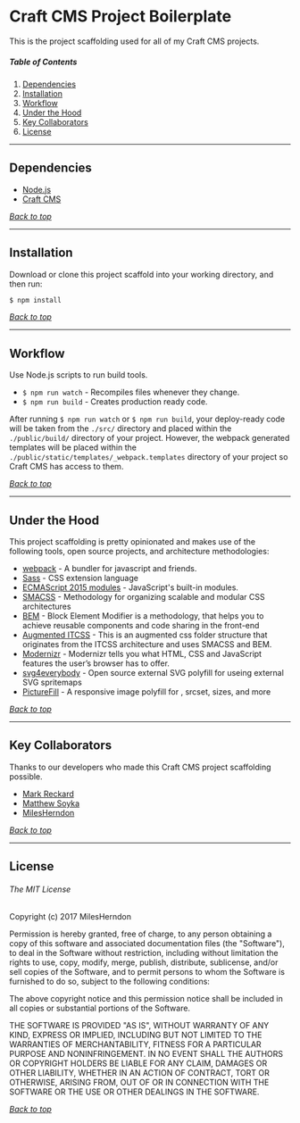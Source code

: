 # Craft CMS Project Boilerplate

This is the project scaffolding used for all of my Craft CMS projects.

##### Table of Contents

1. [Dependencies](#dependencies)
1. [Installation](#installation)
1. [Workflow](#workflow)
1. [Under the Hood](#under-the-hood)
1. [Key Collaborators](#key-collaborators)
1. [License](#license)


*****


## Dependencies
* [Node.js](https://nodejs.org/en/)
* [Craft CMS](https://craftcms.com)

_[Back to top](#table-of-contents)_


*****


## Installation

Download or clone this project scaffold into your working directory, and then run:

``` sh
$ npm install
```

_[Back to top](#table-of-contents)_


*****


## Workflow

Use Node.js scripts to run build tools.

* `$ npm run watch` - Recompiles files whenever they change.
* `$ npm run build` - Creates production ready code.

After running `` $ npm run watch `` or `` $ npm run build ``, your deploy-ready code will be taken from the ``./src/`` directory and placed within the ``./public/build/`` directory of your project. However, the webpack generated templates will be placed within the ``./public/static/templates/_webpack.templates`` directory of your project so Craft CMS has access to them.

_[Back to top](#table-of-contents)_


*****


## Under the Hood
This project scaffolding is pretty opinionated and makes use of the following tools, open source projects, and architecture methodologies:

* [webpack](https://webpack.js.org/) - A bundler for javascript and friends.
* [Sass](http://sass-lang.com/) - CSS extension language
* [ECMAScript 2015 modules](https://developer.mozilla.org/en-US/docs/Web/JavaScript/New_in_JavaScript/ECMAScript_2015_support_in_Mozilla) - JavaScript's built-in modules.
* [SMACSS](https://smacss.com/) - Methodology for organizing scalable and modular CSS architectures
* [BEM](http://getbem.com/) -  Block Element Modifier is a methodology, that helps you to achieve reusable components and code sharing in the front-end
* [Augmented ITCSS](https://github.com/m-soyka/Augment-ITCSS) - This is an augmented css folder structure that originates from the ITCSS architecture and uses SMACSS and BEM.
* [Modernizr](https://modernizr.com/) - Modernizr tells you what HTML, CSS and JavaScript features the user’s browser has to offer.
* [svg4everybody](https://github.com/jonathantneal/svg4everybody) - Open source external SVG polyfill for useing external SVG spritemaps
* [PictureFill](https://github.com/scottjehl/picturefill) - A responsive image polyfill for <picture>, srcset, sizes, and more

_[Back to top](#table-of-contents)_


*****


## Key Collaborators
Thanks to our developers who made this Craft CMS project scaffolding possible.
* [Mark Reckard](https://github.com/marker004)
* [Matthew Soyka](https://github.com/m-soyka)
* [MilesHerndon](https://github.com/milesherndon)

_[Back to top](#table-of-contents)_


*****


## License

###### The MIT License

Copyright (c) 2017 MilesHerndon

Permission is hereby granted, free of charge, to any person obtaining a copy of this software and associated documentation files (the "Software"), to deal in the Software without restriction, including without limitation the rights to use, copy, modify, merge, publish, distribute, sublicense, and/or sell copies of the Software, and to permit persons to whom the Software is furnished to do so, subject to the following conditions:

The above copyright notice and this permission notice shall be included in all copies or substantial portions of the Software.

THE SOFTWARE IS PROVIDED "AS IS", WITHOUT WARRANTY OF ANY KIND, EXPRESS OR IMPLIED, INCLUDING BUT NOT LIMITED TO THE WARRANTIES OF MERCHANTABILITY, FITNESS FOR A PARTICULAR PURPOSE AND NONINFRINGEMENT. IN NO EVENT SHALL THE AUTHORS OR COPYRIGHT HOLDERS BE LIABLE FOR ANY CLAIM, DAMAGES OR OTHER LIABILITY, WHETHER IN AN ACTION OF CONTRACT, TORT OR OTHERWISE, ARISING FROM, OUT OF OR IN CONNECTION WITH THE SOFTWARE OR THE USE OR OTHER DEALINGS IN THE SOFTWARE.

_[Back to top](#table-of-contents)_
